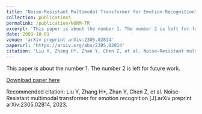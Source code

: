 ```yaml
---
title: "Noise-Resistant Multimodal Transformer for Emotion Recognition"
collection: publications
permalink: /publication/NORM-TR
excerpt: 'This paper is about the number 1. The number 2 is left for future work.'
date: 2009-10-01
venue: 'arXiv preprint arXiv:2305.02814'
paperurl: 'https://arxiv.org/abs/2305.02814'
citation: 'Liu Y, Zhang H*, Zhan Y, Chen Z, et al. Noise-Resistant multimodal transformer for emotion recognition [J].arXiv preprint arXiv:2305.02814, 2023.'
---
```

This paper is about the number 1. The number 2 is left for future work.

[Download paper here](https://arxiv.org/abs/2305.02814)

Recommended citation: Liu Y, Zhang H*, Zhan Y, Chen Z, et al. Noise-Resistant multimodal transformer for emotion recognition [J].arXiv preprint arXiv:2305.02814, 2023.

